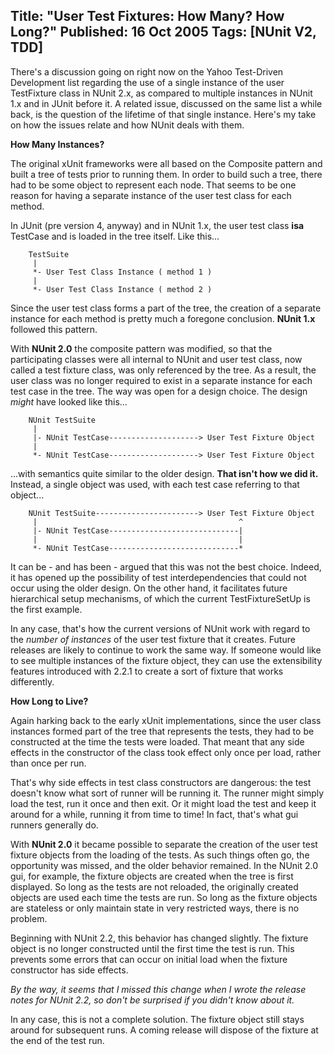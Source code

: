 Title: "User Test Fixtures: How Many? How Long?"
Published: 16 Oct 2005
Tags: [NUnit V2, TDD]
---
There's a discussion going on right now on the Yahoo Test-Driven Development list regarding the  use of a single instance of the user TestFixture  class in NUnit 2.x, as compared to multiple instances in NUnit 1.x and in JUnit before it. A related issue, discussed on the same list a while back, is the question of the lifetime of that single instance. Here's my take on how the issues relate and how NUnit deals with them.

<!--more-->
**How Many Instances?**

The original xUnit frameworks were all based on the Composite pattern and built a tree of tests prior to running them. In order to build such a tree, there had to be some object to represent each node. That seems to be one reason for having a separate instance of the user test class for each method.

In JUnit (pre version 4, anyway) and in NUnit 1.x, the user test class **isa** TestCase and is loaded in the tree itself. Like this...

```text
    TestSuite
     |
     *- User Test Class Instance ( method 1 )
     |
     *- User Test Class Instance ( method 2 )
```

Since the user test class forms a part of the tree, the creation of a separate instance for each method is pretty much a foregone conclusion. **NUnit 1.x** followed this pattern. 

With **NUnit 2.0** the composite pattern was modified, so that the participating classes were all internal to NUnit and user test class, now called a test fixture class, was only referenced by the tree. As a result, the user class was no longer required to exist in a separate instance for each test case in the tree. The way was open for a design choice. The design _might_ have looked like this...

```text
    NUnit TestSuite
     |
     |- NUnit TestCase--------------------> User Test Fixture Object
     |
     *- NUnit TestCase--------------------> User Test Fixture Object
```

...with semantics quite similar to the older design. **That isn't how we did it.** Instead, a single object was used, with each test case referring to that object...

```text
    NUnit TestSuite-----------------------> User Test Fixture Object
     |                                             ^
     |- NUnit TestCase-----------------------------|
     |                                             |
     *- NUnit TestCase-----------------------------*
```

It can be - and has been - argued that this was not the best choice. Indeed, it has opened up the possibility of test interdependencies that could not occur using the older design. On the other hand, it facilitates future hierarchical setup mechanisms, of which the current TestFixtureSetUp is the first example.

 In any case, that's how the current versions of NUnit work with regard to the _number of instances_ of the user test fixture that it creates. Future releases are likely to continue to work the same way. If someone would like to see multiple instances of the fixture object, they can use the extensibility features introduced with 2.2.1 to create a sort of fixture that works differently.

**How Long to Live?**

Again harking back to the early xUnit implementations, since the user class instances formed part of the tree that represents the tests, they had to be constructed at the time the tests were loaded. That meant that any side effects in the constructor of the class took effect only once per load, rather than once per run.

That's why side effects in test class constructors are dangerous: the test doesn't know what sort of runner will be running it. The runner might simply load the test,  run it once and then exit. Or it might load the test and keep it around for a while, running it from time to time! In fact, that's what gui runners generally do.

With **NUnit 2.0** it became possible to separate the creation of the user test fixture objects from the loading of the tests. As such things often go, the opportunity was missed, and the older behavior remained. In the NUnit 2.0 gui, for example,  the fixture objects are created when the tree is first displayed. So long as the tests are not reloaded, the originally created objects are used each time the tests are run. So long as the fixture objects are stateless or only maintain state in very restricted ways, there is no problem.

Beginning with NUnit 2.2, this behavior has changed slightly. The fixture object is no longer constructed until the first time the test is run. This prevents some errors that can occur on initial load when the fixture constructor has side effects.

_By the way, it seems that I missed this change when I wrote the release notes for NUnit 2.2, so don't be surprised if you didn't know about it._

In any case, this is not a complete solution. The fixture object still stays around for subsequent runs. A coming release will dispose of the fixture at the end of the test run.
